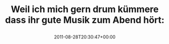 ---
retweeted: false
source: <a href="http://itunes.apple.com/us/app/twitter/id409789998?mt=12" rel="nofollow">Twitter
  for Mac</a>
entities:
  hashtags: []
  symbols: []
  user_mentions: []
  urls:
  - url: http://t.co/mSYZ0rI
    expanded_url: http://www.dailymotion.com/video/xc0mxj_thrice-digital-sea_music
    display_url: dailymotion.com/video/xc0mxj_t…
    indices:
    - '68'
    - '87'
display_text_range:
- '0'
- '87'
favorite_count: '0'
id_str: '107913037679312896'
truncated: false
retweet_count: '0'
id: '107913037679312896'
possibly_sensitive: false
created_at: Sun Aug 28 20:30:47 +0000 2011
favorited: false
full_text: 'Weil ich mich gern drum kümmere dass ihr gute Musik zum Abend hört:'
lang: de
quote_url: http://www.dailymotion.com/video/xc0mxj_thrice-digital-sea_music
tags:
- pesos/twitter
date: '2011-08-28T20:30:47+00:00'
src: https://twitter.com/bascht/status/107913037679312896
original_url: https://twitter.com/bascht/status/107913037679312896
type: twitter_tweet
text: 'Weil ich mich gern drum kümmere dass ihr gute Musik zum Abend hört:'
title: 'Weil ich mich gern drum kümmere dass ihr gute Musik zum Abend hört:

  '

---